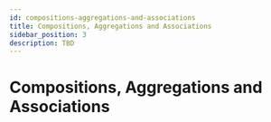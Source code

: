 ```yaml
---
id: compositions-aggregations-and-associations
title: Compositions, Aggregations and Associations
sidebar_position: 3
description: TBD
---
```


# Compositions, Aggregations and Associations
